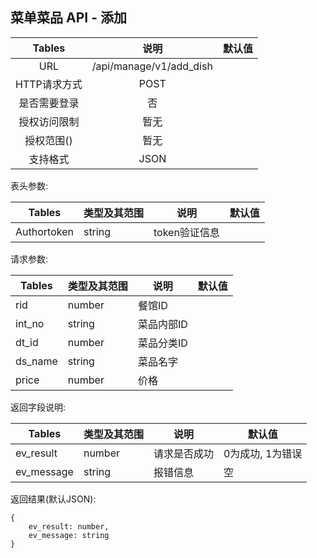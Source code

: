 ## 菜单菜品 API - 添加

|  Tables  |           说明            | 默认值  |
| :------: | :---------------------: | :--: |
|   URL    | /api/manage/v1/add_dish |      |
| HTTP请求方式 |          POST           |      |
|  是否需要登录  |            否            |      |
|  授权访问限制  |           暂无            |      |
|  授权范围()  |           暂无            |      |
|   支持格式   |          JSON           |      |

表头参数:

| Tables      | 类型及其范围 | 说明        | 默认值  |
| ----------- | ------ | --------- | ---- |
| Authortoken | string | token验证信息 |      |

请求参数:

| Tables  | 类型及其范围 | 说明     | 默认值  |
| ------- | ------ | ------ | ---- |
| rid     | number | 餐馆ID   |      |
| int_no  | string | 菜品内部ID |      |
| dt_id   | number | 菜品分类ID |      |
| ds_name | string | 菜品名字   |      |
| price   | number | 价格     |      |


返回字段说明:

| Tables     | 类型及其范围 | 说明     | 默认值        |
| ---------- | ------ | ------ | ---------- |
| ev_result  | number | 请求是否成功 | 0为成功, 1为错误 |
| ev_message | string | 报错信息   | 空          |

返回结果(默认JSON):

```
{
    ev_result: number,
    ev_message: string
}
```

